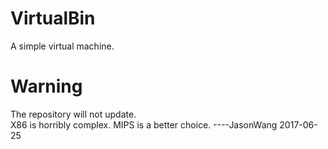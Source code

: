 # VirtualBin
A simple virtual machine.

# Warning
The repository will not update.<br/>
X86 is horribly complex. MIPS is a better choice.
----JasonWang 2017-06-25
